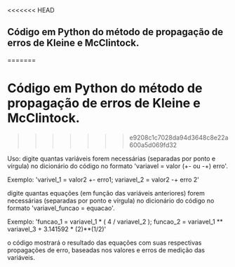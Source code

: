 <<<<<<< HEAD
## Código em Python do método de propagação de erros de Kleine e McClintock.
=======
# Código em Python do método de propagação de erros de Kleine e McClintock.
>>>>>>> e9208c1c7028da94d3648c8e22a600a5d069fd32

Uso:
digite quantas variáveis forem necessárias (separadas por ponto e vírgula) no dicionário do código no formato 'variavel = valor (+- ou -+) erro'.

Exemplo: 'varivel_1 = valor2 +- erro1; variavel_2 = valor2 -+ erro 2'


digite quantas equações (em função das variáveis anteriores) forem necessárias (separadas por ponto e vírgula) no dicionário do código no formato 'variavel_funcao = equacao'. 

Exemplo: 'funcao_1 = variavel_1 * ( 4 / variavel_2 ); funcao_2 = variavel_1 ** variavel_3 + 3.141592 * (2)**(1/2)'

o código mostrará o resultado das equações com suas respectivas propagações de erro, baseadas nos valores e erros de medição das variáveis.
